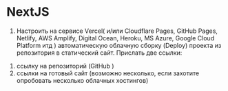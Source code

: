 # NextJS

1. Настроить на сервисе Vercel( и/или Cloudflare Pages, GitHub Pages, Netlify, AWS Amplify, Digital Ocean, Heroku, MS Azure, Google Cloud Platform итд )
автоматическую облачную сборку (Deploy) проекта из репозитория в статический сайт.
Прислать две ссылки:
1) ссылку на репозиторий (GitHub )
2) ссылки на готовый сайт (возможно несколько, если захотите опробовать несколько облачных хостингов)
